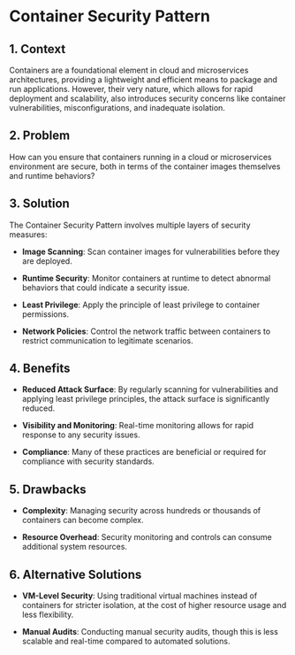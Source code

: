 # Container Security Pattern


## 1. Context

Containers are a foundational element in cloud and microservices architectures, providing a lightweight and efficient means to package and run applications. However, their very nature, which allows for rapid deployment and scalability, also introduces security concerns like container vulnerabilities, misconfigurations, and inadequate isolation.


## 2. Problem

How can you ensure that containers running in a cloud or microservices environment are secure, both in terms of the container images themselves and runtime behaviors?


## 3. Solution

The Container Security Pattern involves multiple layers of security measures:

- **Image Scanning**: Scan container images for vulnerabilities before they are deployed.

- **Runtime Security**: Monitor containers at runtime to detect abnormal behaviors that could indicate a security issue.

- **Least Privilege**: Apply the principle of least privilege to container permissions.

- **Network Policies**: Control the network traffic between containers to restrict communication to legitimate scenarios.


## 4. Benefits

- **Reduced Attack Surface**: By regularly scanning for vulnerabilities and applying least privilege principles, the attack surface is significantly reduced.

- **Visibility and Monitoring**: Real-time monitoring allows for rapid response to any security issues.

- **Compliance**: Many of these practices are beneficial or required for compliance with security standards.


## 5. Drawbacks

- **Complexity**: Managing security across hundreds or thousands of containers can become complex.

- **Resource Overhead**: Security monitoring and controls can consume additional system resources.


## 6. Alternative Solutions

- **VM-Level Security**: Using traditional virtual machines instead of containers for stricter isolation, at the cost of higher resource usage and less flexibility.

- **Manual Audits**: Conducting manual security audits, though this is less scalable and real-time compared to automated solutions.
